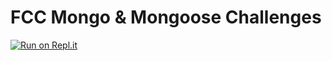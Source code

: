 FCC Mongo & Mongoose Challenges
===============================
[![Run on Repl.it](https://repl.it/badge/github/aa947/boilerplate-mongomongoose)](https://repl.it/github/aa947/boilerplate-mongomongoose)
